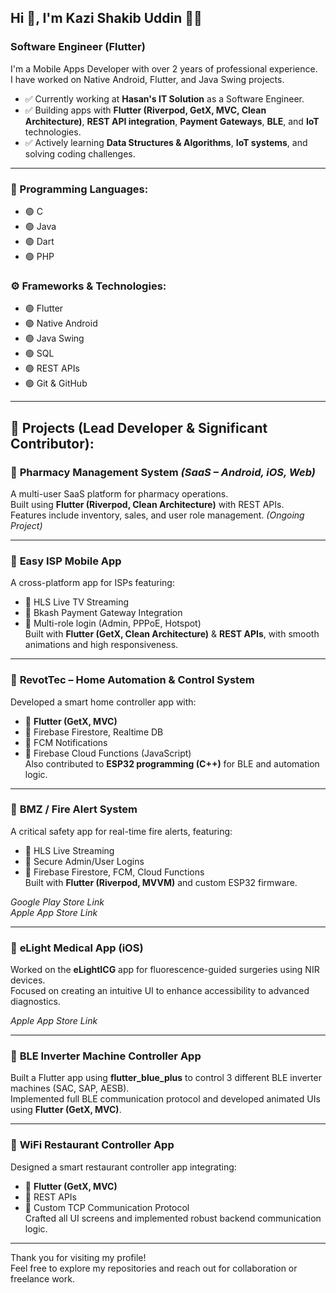 ## Hi 👋, I'm Kazi Shakib Uddin 👨‍💻  
### **Software Engineer (Flutter)**  

I'm a Mobile Apps Developer with over 2 years of professional experience.  
I have worked on Native Android, Flutter, and Java Swing projects.

- ✅ Currently working at **Hasan's IT Solution** as a Software Engineer.  
- ✅ Building apps with **Flutter (Riverpod, GetX, MVC, Clean Architecture)**, **REST API integration**, **Payment Gateways**, **BLE**, and **IoT** technologies.  
- ✅ Actively learning **Data Structures & Algorithms**, **IoT systems**, and solving coding challenges.

---

### 🔧 Programming Languages:
- 🟢 C  
- 🟢 Java  
- 🟢 Dart  
- 🟢 PHP  

### ⚙️ Frameworks & Technologies:
- 🟢 Flutter  
- 🟢 Native Android  
- 🟢 Java Swing  
- 🟢 SQL  
- 🟢 REST APIs  
- 🟢 Git & GitHub  

---

## 🚀 Projects (Lead Developer & Significant Contributor):

### 🔹 **Pharmacy Management System** *(SaaS – Android, iOS, Web)*  
A multi-user SaaS platform for pharmacy operations.  
Built using **Flutter (Riverpod, Clean Architecture)** with REST APIs.  
Features include inventory, sales, and user role management. *(Ongoing Project)*

---

### 🔹 **Easy ISP Mobile App**  
A cross-platform app for ISPs featuring:  
- 🔸 HLS Live TV Streaming  
- 🔸 Bkash Payment Gateway Integration  
- 🔸 Multi-role login (Admin, PPPoE, Hotspot)  
Built with **Flutter (GetX, Clean Architecture)** & **REST APIs**, with smooth animations and high responsiveness.

---

### 🔹 **RevotTec – Home Automation & Control System**  
Developed a smart home controller app with:  
- 🔸 **Flutter (GetX, MVC)**  
- 🔸 Firebase Firestore, Realtime DB  
- 🔸 FCM Notifications  
- 🔸 Firebase Cloud Functions (JavaScript)  
Also contributed to **ESP32 programming (C++)** for BLE and automation logic.

---

### 🔹 **BMZ / Fire Alert System**  
A critical safety app for real-time fire alerts, featuring:  
- 🔸 HLS Live Streaming  
- 🔸 Secure Admin/User Logins  
- 🔸 Firebase Firestore, FCM, Cloud Functions  
Built with **Flutter (Riverpod, MVVM)** and custom ESP32 firmware.

*Google Play Store Link*  
*Apple App Store Link*

---

### 🔹 **eLight Medical App (iOS)**  
Worked on the **eLightICG** app for fluorescence-guided surgeries using NIR devices.  
Focused on creating an intuitive UI to enhance accessibility to advanced diagnostics.

*Apple App Store Link*

---

### 🔹 **BLE Inverter Machine Controller App**  
Built a Flutter app using **flutter_blue_plus** to control 3 different BLE inverter machines (SAC, SAP, AESB).  
Implemented full BLE communication protocol and developed animated UIs using **Flutter (GetX, MVC)**.

---

### 🔹 **WiFi Restaurant Controller App**  
Designed a smart restaurant controller app integrating:  
- 🔸 **Flutter (GetX, MVC)**  
- 🔸 REST APIs  
- 🔸 Custom TCP Communication Protocol  
Crafted all UI screens and implemented robust backend communication logic.

---

Thank you for visiting my profile!  
Feel free to explore my repositories and reach out for collaboration or freelance work.  
